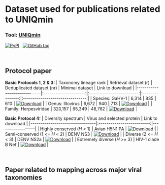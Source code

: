 # Dataset used for publications related to UNIQmin

### **Tool:** [UNIQmin](https://github.com/ChongLC/MinimalSetofViralPeptidome-UNIQmin) <br>
[![PyPI](https://img.shields.io/pypi/v/uniqmin?logo=pypi)](https://pypi.org/project/uniqmin/)  &nbsp; [![GitHub tag](https://img.shields.io/github/tag/ChongLC/MinimalSetofViralPeptidome-UNIQmin)](https://github.com/ChongLC/MinimalSetofViralPeptidome-UNIQmin/releases/?include_prereleases&sort=semver "View GitHub releases")

<br> 

## Protocol paper 
<!-- 
example: [![DOI - 10.3390/biology10090853](https://img.shields.io/badge/DOI-10.3390%2Fbiology10090853-2ea44f)](https://doi.org/10.3390/biology10090853)
-->
**Basic Protocols 1, 2 & 3:**
| Taxonomy lineage rank       | Retrieval dataset (r) | Deduplicated dataset (nr) | Minimal dataset | Link to download                 |
|-----------------------------|:---------------------:|:-------------------------:|:---------------:|:--------------------------------:|
| Species: GaHV-1             | 6,314                 | 835                       | 610             | [![Download](https://img.shields.io/badge/DL-Species-informational?style=flat&logo=docusign&color=0A66C2&link=https://github.com/ChongLC/UNIQmin_data4Publications/tree/main/ProtocolPaper/GaHV_species)](https://github.com/ChongLC/UNIQmin_data4Publications/tree/main/ProtocolPaper/GaHV_species)                                            |
| Genus: Iltovirus            | 6,672                 | 940                       | 713             | [![Download](https://img.shields.io/badge/DL-Genus-informational?style=flat&logo=docusign&color=0A66C2&link=https://github.com/ChongLC/UNIQmin_PublicationData/tree/main/ProtocolPaper/Iltovirus_genus)](https://github.com/ChongLC/UNIQmin_PublicationData/tree/main/ProtocolPaper/Iltovirus_genus)                                           |
| Family: Herpesviridae        | 320,157              | 65,349                    | 48,762          | [![Download](https://img.shields.io/badge/DL-Family-informational?style=flat&logo=docusign&color=0A66C2&link=https://github.com/ChongLC/UNIQmin_PublicationData/tree/main/ProtocolPaper/Herpesviridae_family)](https://github.com/ChongLC/UNIQmin_PublicationData/tree/main/ProtocolPaper/Herpesviridae_family)                                      |

**Basic Protocol 4:**
| Diversity spectrum              | Virus and selected protein | Link to download |
|---------------------------------|:--------------------------:|------------------|
| Highly conserved (*H* < 1)      | Avian H5N1 PA              | [![Download](https://img.shields.io/badge/DL-Avian_H5N1_PA-informational?style=flat&logo=docusign&color=0A66C2&link=https://github.com/ChongLC/UNIQmin_PublicationData/blob/main/ProtocolPaper/BP4/H5N1_Avian_PA.fasta)](https://github.com/ChongLC/UNIQmin_PublicationData/blob/main/ProtocolPaper/BP4/H5N1_Avian_PA.fasta)       |
| Semi-conserved (1 <= *H* < 2)   | DENV NS3                   | [![Download](https://img.shields.io/badge/DL-DENV_NS3-informational?style=flat&logo=docusign&color=0A66C2&link=https://github.com/ChongLC/UNIQmin_PublicationData/blob/main/ProtocolPaper/BP4/DENV_NS3.fasta)](https://github.com/ChongLC/UNIQmin_PublicationData/blob/main/ProtocolPaper/BP4/DENV_NS3.fasta)                         |
| Diverse (2 <= *H* < 3)          | DENV NS2a                  | [![Download](https://img.shields.io/badge/DL-DENV_NS2a-informational?style=flat&logo=docusign&color=0A66C2&link=https://github.com/ChongLC/UNIQmin_PublicationData/blob/main/ProtocolPaper/BP4/DENV_NS2a.fasta)](https://github.com/ChongLC/UNIQmin_PublicationData/blob/main/ProtocolPaper/BP4/DENV_NS2a.fasta)                       |
| Extremely diverse (*H* >= 3)    | HIV-1 clade B Nef          | [![Download](https://img.shields.io/badge/DL-HIV_1_clade_B_Nef-informational?style=flat&logo=docusign&color=0A66C2&link=https://github.com/ChongLC/UNIQmin_PublicationData/blob/main/ProtocolPaper/BP4/HIV_1_cladeB_Nef.fasta)](https://github.com/ChongLC/UNIQmin_PublicationData/blob/main/ProtocolPaper/BP4/HIV_1_cladeB_Nef.fasta) |

<br> 

## Paper related to mapping across major viral taxonomies
<!-- 
example: [![DOI - 10.3390/biology10090853](https://img.shields.io/badge/DOI-10.3390%2Fbiology10090853-2ea44f)](https://doi.org/10.3390/biology10090853)
-->
